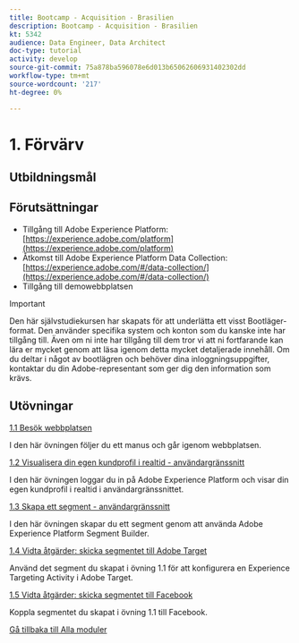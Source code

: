 ```yaml
---
title: Bootcamp - Acquisition - Brasilien
description: Bootcamp - Acquisition - Brasilien
kt: 5342
audience: Data Engineer, Data Architect
doc-type: tutorial
activity: develop
source-git-commit: 75a878ba596078e6d013b65062606931402302dd
workflow-type: tm+mt
source-wordcount: '217'
ht-degree: 0%

---
```


# 1. Förvärv

## Utbildningsmål

## Förutsättningar

- Tillgång till Adobe Experience Platform: [https://experience.adobe.com/platform](https://experience.adobe.com/platform)
- Åtkomst till Adobe Experience Platform Data Collection: [https://experience.adobe.com/#/data-collection/](https://experience.adobe.com/#/data-collection/)
- Tillgång till demowebbplatsen

>[!IMPORTANT]
>
>Den här självstudiekursen har skapats för att underlätta ett visst Bootläger-format. Den använder specifika system och konton som du kanske inte har tillgång till. Även om ni inte har tillgång till dem tror vi att ni fortfarande kan lära er mycket genom att läsa igenom detta mycket detaljerade innehåll. Om du deltar i något av bootlägren och behöver dina inloggningsuppgifter, kontaktar du din Adobe-representant som ger dig den information som krävs.

## Utövningar

[1.1 Besök webbplatsen](./ex1.md)

I den här övningen följer du ett manus och går igenom webbplatsen.

[1.2 Visualisera din egen kundprofil i realtid - användargränssnitt](./ex2.md)

I den här övningen loggar du in på Adobe Experience Platform och visar din egen kundprofil i realtid i användargränssnittet.

[1.3 Skapa ett segment - användargränssnitt](./ex3.md)

I den här övningen skapar du ett segment genom att använda Adobe Experience Platform Segment Builder.

[1.4 Vidta åtgärder: skicka segmentet till Adobe Target](./ex4.md)

Använd det segment du skapat i övning 1.1 för att konfigurera en Experience Targeting Activity i Adobe Target.

[1.5 Vidta åtgärder: skicka segmentet till Facebook](./ex5.md)

Koppla segmentet du skapat i övning 1.1 till Facebook.

[Gå tillbaka till Alla moduler](../../overview.md)
